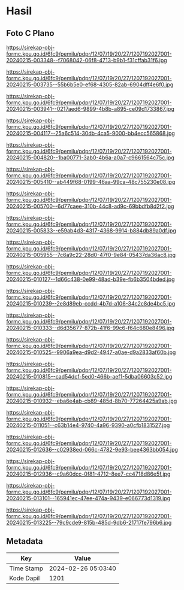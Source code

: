 # Hasil

## Foto C Plano

https://sirekap-obj-formc.kpu.go.id/6fc9/pemilu/pdpr/12/07/19/20/27/1207192027001-20240215-003348--f7068042-06f8-4713-b9b1-f31cffab31f6.jpg

https://sirekap-obj-formc.kpu.go.id/6fc9/pemilu/pdpr/12/07/19/20/27/1207192027001-20240215-003735--55b6b5e0-ef68-4305-82ab-6904dff4e6f0.jpg

https://sirekap-obj-formc.kpu.go.id/6fc9/pemilu/pdpr/12/07/19/20/27/1207192027001-20240215-003941--0217aed6-9899-4b8b-a895-ce09d1733867.jpg

https://sirekap-obj-formc.kpu.go.id/6fc9/pemilu/pdpr/12/07/19/20/27/1207192027001-20240215-004117--25a6c514-30db-4ca5-9000-bb4ecc565868.jpg

https://sirekap-obj-formc.kpu.go.id/6fc9/pemilu/pdpr/12/07/19/20/27/1207192027001-20240215-004820--1ba00771-3ab0-4b6a-a0a7-c9661564c75c.jpg

https://sirekap-obj-formc.kpu.go.id/6fc9/pemilu/pdpr/12/07/19/20/27/1207192027001-20240215-005410--ab449f68-0199-46aa-99ca-48c755230e08.jpg

https://sirekap-obj-formc.kpu.go.id/6fc9/pemilu/pdpr/12/07/19/20/27/1207192027001-20240215-005700--6d77caee-310b-44c8-ad9c-69bbdfb8d2f2.jpg

https://sirekap-obj-formc.kpu.go.id/6fc9/pemilu/pdpr/12/07/19/20/27/1207192027001-20240215-005833--e59ab4d3-4317-4368-9914-b884db89a0df.jpg

https://sirekap-obj-formc.kpu.go.id/6fc9/pemilu/pdpr/12/07/19/20/27/1207192027001-20240215-005955--7c6a9c22-28d0-47f0-9e84-05437da36ac8.jpg

https://sirekap-obj-formc.kpu.go.id/6fc9/pemilu/pdpr/12/07/19/20/27/1207192027001-20240215-010127--1d66c438-0e99-48ad-b39e-fb6b3504bded.jpg

https://sirekap-obj-formc.kpu.go.id/6fc9/pemilu/pdpr/12/07/19/20/27/1207192027001-20240215-010239--2e8d89eb-ccdd-4b7d-a106-34c2c8de4bc5.jpg

https://sirekap-obj-formc.kpu.go.id/6fc9/pemilu/pdpr/12/07/19/20/27/1207192027001-20240215-010333--d6d35677-872b-41f6-99c6-f64c680e8496.jpg

https://sirekap-obj-formc.kpu.go.id/6fc9/pemilu/pdpr/12/07/19/20/27/1207192027001-20240215-010525--9906a9ea-d9d2-4947-a0ae-d9a2833af60b.jpg

https://sirekap-obj-formc.kpu.go.id/6fc9/pemilu/pdpr/12/07/19/20/27/1207192027001-20240215-010815--cad54dcf-5ed0-466b-aef1-5dba06603c52.jpg

https://sirekap-obj-formc.kpu.go.id/6fc9/pemilu/pdpr/12/07/19/20/27/1207192027001-20240215-010932--eba6e4ab-cb89-485d-8b70-77264425a9ab.jpg

https://sirekap-obj-formc.kpu.go.id/6fc9/pemilu/pdpr/12/07/19/20/27/1207192027001-20240215-011051--c63b14e4-9740-4a96-9390-a0cfb1831527.jpg

https://sirekap-obj-formc.kpu.go.id/6fc9/pemilu/pdpr/12/07/19/20/27/1207192027001-20240215-012636--c02938ed-066c-4782-9e93-bee4363bb054.jpg

https://sirekap-obj-formc.kpu.go.id/6fc9/pemilu/pdpr/12/07/19/20/27/1207192027001-20240215-012936--c9a60dcc-0f81-4712-8ee7-cc4718d86e5f.jpg

https://sirekap-obj-formc.kpu.go.id/6fc9/pemilu/pdpr/12/07/19/20/27/1207192027001-20240215-013101--165941ec-47ee-474a-9439-e066773d1319.jpg

https://sirekap-obj-formc.kpu.go.id/6fc9/pemilu/pdpr/12/07/19/20/27/1207192027001-20240215-013225--79c9cde9-815b-485d-9db6-21717fe796b6.jpg


## Metadata

| Key        | Value               |
| ---------- | ------------------- |
| Time Stamp | 2024-02-26 05:03:40 |
| Kode Dapil | 1201                |




